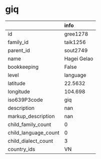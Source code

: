# giq
|                      | info        |
|:---------------------|:------------|
| id                   | gree1278    |
| family_id            | taik1256    |
| parent_id            | sout2749    |
| name                 | Hagei Gelao |
| bookkeeping          | False       |
| level                | language    |
| latitude             | 22.5632     |
| longitude            | 104.698     |
| iso639P3code         | giq         |
| description          | nan         |
| markup_description   | nan         |
| child_family_count   | 0           |
| child_language_count | 0           |
| child_dialect_count  | 3           |
| country_ids          | VN          |